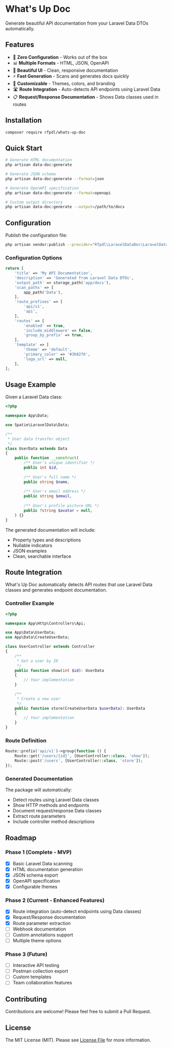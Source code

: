 # What's Up Doc

Generate beautiful API documentation from your Laravel Data DTOs automatically.

## Features

- 🚀 **Zero Configuration** - Works out of the box
- 📊 **Multiple Formats** - HTML, JSON, OpenAPI
- 🎨 **Beautiful UI** - Clean, responsive documentation
- ⚡ **Fast Generation** - Scans and generates docs quickly
- 🔧 **Customizable** - Themes, colors, and branding
- 🛣️ **Route Integration** - Auto-detects API endpoints using Laravel Data
- 📋 **Request/Response Documentation** - Shows Data classes used in routes

## Installation

```bash
composer require rfpdl/whats-up-doc
```

## Quick Start

```bash
# Generate HTML documentation
php artisan data-doc:generate

# Generate JSON schema
php artisan data-doc:generate --format=json

# Generate OpenAPI specification
php artisan data-doc:generate --format=openapi

# Custom output directory
php artisan data-doc:generate --output=/path/to/docs
```

## Configuration

Publish the configuration file:

```bash
php artisan vendor:publish --provider="Rfpdl\LaravelDataDoc\LaravelDataDocServiceProvider" --tag="config"
```

### Configuration Options

```php
return [
    'title' => 'My API Documentation',
    'description' => 'Generated from Laravel Data DTOs',
    'output_path' => storage_path('app/docs'),
    'scan_paths' => [
        app_path('Data'),
    ],
    'route_prefixes' => [
        'api/v1',
        'api',
    ],
    'routes' => [
        'enabled' => true,
        'include_middleware' => false,
        'group_by_prefix' => true,
    ],
    'template' => [
        'theme' => 'default',
        'primary_color' => '#3b82f6',
        'logo_url' => null,
    ],
];
```

## Usage Example

Given a Laravel Data class:

```php
<?php

namespace App\Data;

use Spatie\LaravelData\Data;

/**
 * User data transfer object
 */
class UserData extends Data
{
    public function __construct(
        /** User's unique identifier */
        public int $id,
        
        /** User's full name */
        public string $name,
        
        /** User's email address */
        public string $email,
        
        /** User's profile picture URL */
        public ?string $avatar = null,
    ) {}
}
```

The generated documentation will include:
- Property types and descriptions
- Nullable indicators
- JSON examples
- Clean, searchable interface

## Route Integration

What's Up Doc automatically detects API routes that use Laravel Data classes and generates endpoint documentation.

### Controller Example

```php
<?php

namespace App\Http\Controllers\Api;

use App\Data\UserData;
use App\Data\CreateUserData;

class UserController extends Controller
{
    /**
     * Get a user by ID
     */
    public function show(int $id): UserData
    {
        // Your implementation
    }

    /**
     * Create a new user
     */
    public function store(CreateUserData $userData): UserData
    {
        // Your implementation
    }
}
```

### Route Definition

```php
Route::prefix('api/v1')->group(function () {
    Route::get('/users/{id}', [UserController::class, 'show']);
    Route::post('/users', [UserController::class, 'store']);
});
```

### Generated Documentation

The package will automatically:
- Detect routes using Laravel Data classes
- Show HTTP methods and endpoints
- Document request/response Data classes
- Extract route parameters
- Include controller method descriptions

## Roadmap

### Phase 1 (Complete - MVP)
- [x] Basic Laravel Data scanning
- [x] HTML documentation generation
- [x] JSON schema export
- [x] OpenAPI specification
- [x] Configurable themes

### Phase 2 (Current - Enhanced Features)
- [x] Route integration (auto-detect endpoints using Data classes)
- [x] Request/Response documentation
- [x] Route parameter extraction
- [ ] Webhook documentation
- [ ] Custom annotations support
- [ ] Multiple theme options

### Phase 3 (Future)
- [ ] Interactive API testing
- [ ] Postman collection export
- [ ] Custom templates
- [ ] Team collaboration features

## Contributing

Contributions are welcome! Please feel free to submit a Pull Request.

## License

The MIT License (MIT). Please see [License File](LICENSE.md) for more information.
